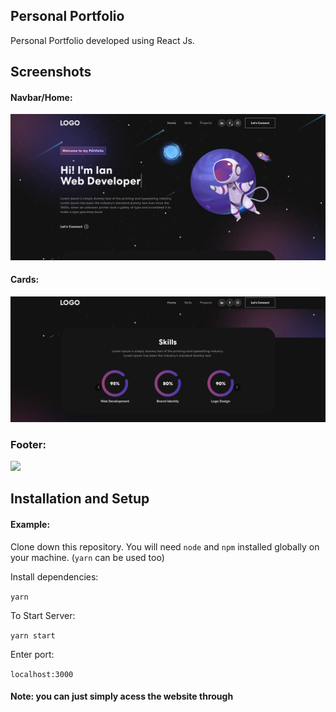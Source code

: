 ## Personal Portfolio


Personal Portfolio developed using React Js. 


## Screenshots

#### Navbar/Home:   

<img src="/public/portimg1.png">

#### Cards: 

<img src="/public/portimg2.png">

### Footer:

<img src="/public/imag3.png">


## Installation and Setup

#### Example:  

Clone down this repository. You will need `node` and `npm` installed globally on your machine. (`yarn` can be used too)  

Install dependencies:

`yarn`  

To Start Server:

`yarn start`  

Enter port:

`localhost:3000`  



#### Note: you can just simply acess the website through 
